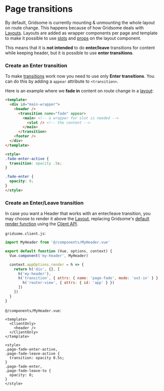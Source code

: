 # Page transitions
By default, Gridsome is currently mounting & unmounting the whole layout on route change. This happens because of how Gridsome deals with [Layouts](/docs/layouts). Layouts are added as wrapper components per page and template to make it possible to use [slots](https://vuejs.org/v2/guide/components-slots.html) and [props](https://vuejs.org/v2/guide/components-props.html) on the layout component.

This means that it is **not intended** to do **enter/leave** transitions for content while keeping header, but it is possible to use **enter transitions**.

### Create an Enter transition
To make [transitions](https://vuejs.org/v2/guide/transitions.html) work now you need to use only **Enter transitions**. You can do this by adding a `appear` attribute to `<transition>`.

Here is an example where we **fade in** content on route change in a [layout](/docs/layouts):

```html 
<template>
  <div id="main-wrapper">
    <header />
      <transition name="fade" appear>
        <main> <!-- a wrapper for slot is needed -->
          <slot /> <!-- the content -->
        </main>
      </transition>
    <footer />
  </div>
</template>

<style>
.fade-enter-active {
  transition: opacity .5s;
}

.fade-enter {
  opacity: 0;
}
</style>
```

### Create an Enter/Leave transition

In case you want a Header that works with an enter/leave transition, you may choose to render it above the [Layout](/docs/layouts), replacing Gridsome's [default render function](https://github.com/gridsome/gridsome/blob/952148db357c2ca80db5977a90f6ffadd588601f/gridsome/app/app.js#L24) using the [Client API](/docs/client-api).

`gridsome.client.js`:
```js
import MyHeader from '@/components/MyHeader.vue'

export default function (Vue, options, context) {
  Vue.component('my-header', MyHeader)

  context.appOptions.render = h => {
    return h('div', {}, [
      h('my-header'),
      h('transition', { attrs: { name: 'page-fade', mode: 'out-in' } }, [
        h('router-view', { attrs: { id: 'app' } })
      ])
    ])
  }
}
```
`@/components/MyHeader.vue`:
```
<template>
  <ClientOnly>
    <header />
  </ClientOnly>
</template>

<style>
.page-fade-enter-active,
.page-fade-leave-active {
  transition: opacity 0.5s;
}
.page-fade-enter,
.page-fade-leave-to {
  opacity: 0;
}
</style>
```
